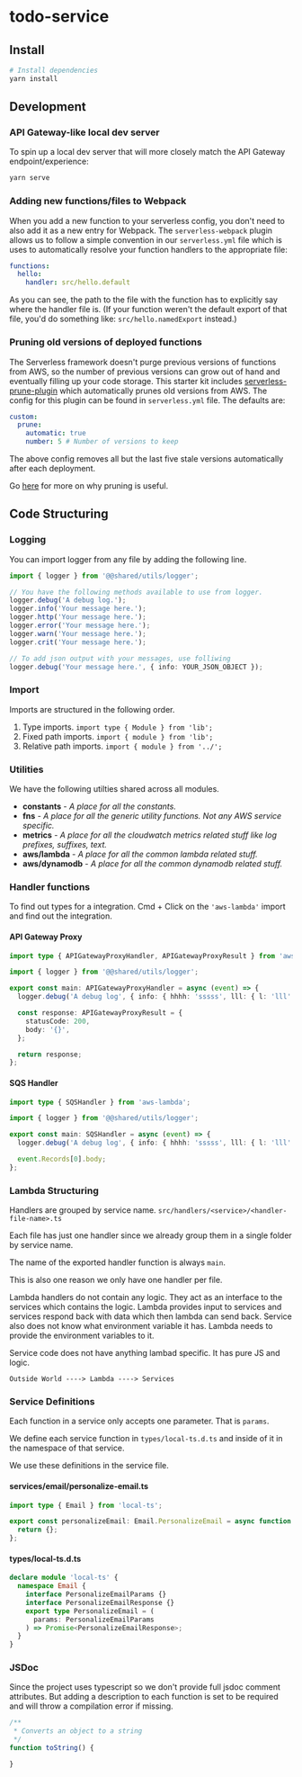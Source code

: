# todo-service

## Install

```bash
# Install dependencies
yarn install
```

## Development

### API Gateway-like local dev server

To spin up a local dev server that will more closely match the API Gateway endpoint/experience:

```bash
yarn serve
```

### Adding new functions/files to Webpack

When you add a new function to your serverless config, you don't need to also add it as a new entry
for Webpack. The `serverless-webpack` plugin allows us to follow a simple convention in our `serverless.yml`
file which is uses to automatically resolve your function handlers to the appropriate file:

```yaml
functions:
  hello:
    handler: src/hello.default
```

As you can see, the path to the file with the function has to explicitly say where the handler
file is. (If your function weren't the default export of that file, you'd do something like:
`src/hello.namedExport` instead.)

### Pruning old versions of deployed functions

The Serverless framework doesn't purge previous versions of functions from AWS, so the number of previous versions can grow out of hand and eventually filling up your code storage. This starter kit includes [serverless-prune-plugin](https://github.com/claygregory/serverless-prune-plugin) which automatically prunes old versions from AWS. The config for this plugin can be found in `serverless.yml` file. The defaults are:

```yaml
custom:
  prune:
    automatic: true
    number: 5 # Number of versions to keep
```

The above config removes all but the last five stale versions automatically after each deployment.

Go [here](https://medium.com/fluidity/the-dark-side-of-aws-lambda-5c9f620b7dd2) for more on why pruning is useful.

## Code Structuring

### Logging

You can import logger from any file by adding the following line.

```ts
import { logger } from '@@shared/utils/logger';

// You have the following methods available to use from logger.
logger.debug('A debug log.');
logger.info('Your message here.');
logger.http('Your message here.');
logger.error('Your message here.');
logger.warn('Your message here.');
logger.crit('Your message here.');

// To add json output with your messages, use folliwing
logger.debug('Your message here.', { info: YOUR_JSON_OBJECT });
```

### Import

Imports are structured in the following order.

1. Type imports. `import type { Module } from 'lib';`
1. Fixed path imports. `import { module } from 'lib';`
1. Relative path imports. `import { module } from '../';`

### Utilities

We have the following utilties shared across all modules.

- **constants** - _A place for all the constants._
- **fns** - _A place for all the generic utility functions._ _Not any AWS service specific._
- **metrics** - _A place for all the cloudwatch metrics related stuff like log prefixes, suffixes, text._
- **aws/lambda** - _A place for all the common lambda related stuff._
- **aws/dynamodb** - _A place for all the common dynamodb related stuff._

### Handler functions

To find out types for a integration. Cmd + Click on the `'aws-lambda'` import and find out the integration.

#### API Gateway Proxy

```ts
import type { APIGatewayProxyHandler, APIGatewayProxyResult } from 'aws-lambda';

import { logger } from '@@shared/utils/logger';

export const main: APIGatewayProxyHandler = async (event) => {
  logger.debug('A debug log', { info: { hhhh: 'sssss', lll: { l: 'lll' } } });

  const response: APIGatewayProxyResult = {
    statusCode: 200,
    body: '{}',
  };

  return response;
};
```

#### SQS Handler

```ts
import type { SQSHandler } from 'aws-lambda';

import { logger } from '@@shared/utils/logger';

export const main: SQSHandler = async (event) => {
  logger.debug('A debug log', { info: { hhhh: 'sssss', lll: { l: 'lll' } } });

  event.Records[0].body;
};
```

### Lambda Structuring

Handlers are grouped by service name. `src/handlers/<service>/<handler-file-name>.ts`

Each file has just one handler since we already group them in a single folder by service name.

The name of the exported handler function is always `main`.

This is also one reason we only have one handler per file.

Lambda handlers do not contain any logic. They act as an interface to the services which contains the logic.
Lambda provides input to services and services respond back with data which then lambda can send back.
Service also does not know what environment variable it has. Lambda needs to provide the environment variables to it.

Service code does not have anything lambad specific. It has pure JS and logic.

```shell
Outside World ----> Lambda ----> Services
```

### Service Definitions

Each function in a service only accepts one parameter. That is `params`.

We define each service function in `types/local-ts.d.ts` and inside of it in the namespace of that service.

We use these definitions in the service file.

#### services/email/personalize-email.ts

```ts
import type { Email } from 'local-ts';

export const personalizeEmail: Email.PersonalizeEmail = async function personalizeEmail(params) {
  return {};
};
```

#### types/local-ts.d.ts

```ts
declare module 'local-ts' {
  namespace Email {
    interface PersonalizeEmailParams {}
    interface PersonalizeEmailResponse {}
    export type PersonalizeEmail = (
      params: PersonalizeEmailParams
    ) => Promise<PersonalizeEmailResponse>;
  }
}
```

### JSDoc

Since the project uses typescript so we don't provide full jsdoc comment attributes. But adding a description to each function is set to be required and will throw a compilation error if missing.

```ts
/**
 * Converts an object to a string
 */
function toString() {

}
```